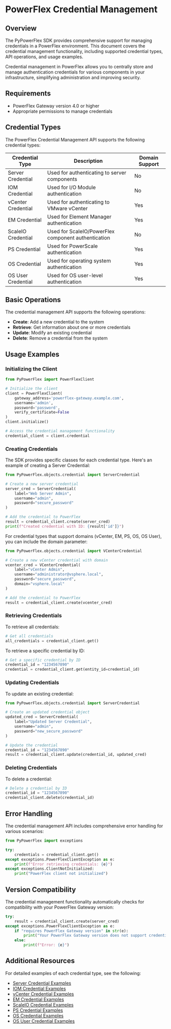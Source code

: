 # PowerFlex Credential Management

## Overview

The PyPowerFlex SDK provides comprehensive support for managing credentials in a PowerFlex environment. This document covers the credential management functionality, including supported credential types, API operations, and usage examples.

Credential management in PowerFlex allows you to centrally store and manage authentication credentials for various components in your infrastructure, simplifying administration and improving security.

## Requirements

- PowerFlex Gateway version 4.0 or higher
- Appropriate permissions to manage credentials

## Credential Types

The PowerFlex Credential Management API supports the following credential types:

| Credential Type | Description | Domain Support |
|----------------|-------------|---------------|
| Server Credential | Used for authenticating to server components | No |
| IOM Credential | Used for I/O Module authentication | No |
| vCenter Credential | Used for authenticating to VMware vCenter | Yes |
| EM Credential | Used for Element Manager authentication | Yes |
| ScaleIO Credential | Used for ScaleIO/PowerFlex component authentication | No |
| PS Credential | Used for PowerScale authentication | Yes |
| OS Credential | Used for operating system authentication | Yes |
| OS User Credential | Used for OS user-level authentication | Yes |

## Basic Operations

The credential management API supports the following operations:

- **Create**: Add a new credential to the system
- **Retrieve**: Get information about one or more credentials
- **Update**: Modify an existing credential
- **Delete**: Remove a credential from the system

## Usage Examples

### Initializing the Client

```python
from PyPowerFlex import PowerFlexClient

# Initialize the client
client = PowerFlexClient(
    gateway_address='powerflex-gateway.example.com',
    username='admin',
    password='password',
    verify_certificate=False
)
client.initialize()

# Access the credential management functionality
credential_client = client.credential
```

### Creating Credentials

The SDK provides specific classes for each credential type. Here's an example of creating a Server Credential:

```python
from PyPowerFlex.objects.credential import ServerCredential

# Create a new server credential
server_cred = ServerCredential(
    label="Web Server Admin",
    username="admin",
    password="secure_password"
)

# Add the credential to PowerFlex
result = credential_client.create(server_cred)
print(f"Created credential with ID: {result['id']}")
```

For credential types that support domains (vCenter, EM, PS, OS, OS User), you can include the domain parameter:

```python
from PyPowerFlex.objects.credential import VCenterCredential

# Create a new vCenter credential with domain
vcenter_cred = VCenterCredential(
    label="vCenter Admin",
    username="administrator@vsphere.local",
    password="secure_password",
    domain="vsphere.local"
)

# Add the credential to PowerFlex
result = credential_client.create(vcenter_cred)
```

### Retrieving Credentials

To retrieve all credentials:

```python
# Get all credentials
all_credentials = credential_client.get()
```

To retrieve a specific credential by ID:

```python
# Get a specific credential by ID
credential_id = "1234567890"
credential = credential_client.get(entity_id=credential_id)
```

### Updating Credentials

To update an existing credential:

```python
from PyPowerFlex.objects.credential import ServerCredential

# Create an updated credential object
updated_cred = ServerCredential(
    label="Updated Server Credential",
    username="admin",
    password="new_secure_password"
)

# Update the credential
credential_id = "1234567890"
result = credential_client.update(credential_id, updated_cred)
```

### Deleting Credentials

To delete a credential:

```python
# Delete a credential by ID
credential_id = "1234567890"
credential_client.delete(credential_id)
```

## Error Handling

The credential management API includes comprehensive error handling for various scenarios:

```python
from PyPowerFlex import exceptions

try:
    credentials = credential_client.get()
except exceptions.PowerFlexClientException as e:
    print(f"Error retrieving credentials: {e}")
except exceptions.ClientNotInitialized:
    print("PowerFlex client not initialized")
```

## Version Compatibility

The credential management functionality automatically checks for compatibility with your PowerFlex Gateway version:

```python
try:
    result = credential_client.create(server_cred)
except exceptions.PowerFlexClientException as e:
    if "requires PowerFlex Gateway version" in str(e):
        print("Your PowerFlex Gateway version does not support credential management")
    else:
        print(f"Error: {e}")
```

## Additional Resources

For detailed examples of each credential type, see the following:

- [Server Credential Examples](credential_examples/server_credential.md)
- [IOM Credential Examples](credential_examples/iom_credential.md)
- [vCenter Credential Examples](credential_examples/vcenter_credential.md)
- [EM Credential Examples](credential_examples/em_credential.md)
- [ScaleIO Credential Examples](credential_examples/scaleio_credential.md)
- [PS Credential Examples](credential_examples/ps_credential.md)
- [OS Credential Examples](credential_examples/os_credential.md)
- [OS User Credential Examples](credential_examples/os_user_credential.md)
